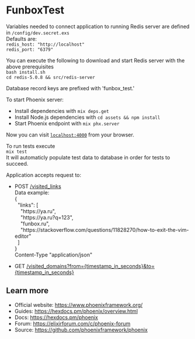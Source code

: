 # FunboxTest

Variables needed to connect application to running Redis server are defined in `/config/dev.secret.exs`<br>
Defaults are:<br>
`redis_host: "http://localhost"`<br>
`redis_port: "6379"`

You can execute the following to download and start Redis server with the above prerequisites<br>
`bash install.sh`<br>
`cd redis-5.0.8 && src/redis-server`

Database record keys are prefixed with 'funbox_test.'

To start Phoenix server:

  * Install dependencies with `mix deps.get`
  * Install Node.js dependencies with `cd assets && npm install`
  * Start Phoenix endpoint with `mix phx.server`
  
Now you can visit [`localhost:4000`](http://localhost:4000) from your browser.

To run tests execute<br>
`mix test`<br>
It will automaticly populate test data to database in order for tests to succeed.

Application accepts request to:<br>
 - POST [/visited_links]()<br>
Data example:<br>
{<br>
&nbsp;&nbsp;"links": [<br>
&nbsp;&nbsp;&nbsp;&nbsp;"https<span>://</span>ya.ru",<br>
&nbsp;&nbsp;&nbsp;&nbsp;"https<span>://</span>ya.ru?q=123",<br>
&nbsp;&nbsp;&nbsp;&nbsp;"funbox.ru",<br>
&nbsp;&nbsp;&nbsp;&nbsp;"https<span>://</span>stackoverflow.com/questions/11828270/how-to-exit-the-vim-editor"<br>
&nbsp;&nbsp;]<br>
}<br>
Content-Type "application/json" 

 - GET [/visited_domains?from={timestamp_in_seconds}&to={timestamp_in_seconds}]()<br>

## Learn more

  * Official website: https://www.phoenixframework.org/
  * Guides: https://hexdocs.pm/phoenix/overview.html
  * Docs: https://hexdocs.pm/phoenix
  * Forum: https://elixirforum.com/c/phoenix-forum
  * Source: https://github.com/phoenixframework/phoenix
